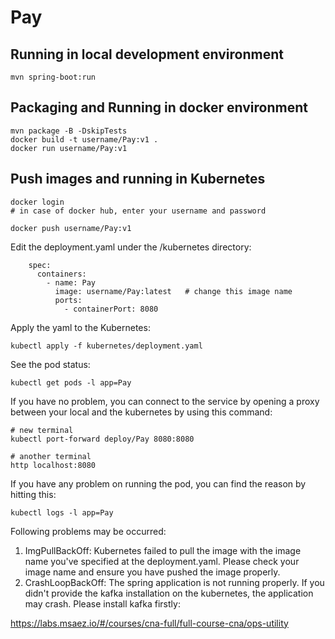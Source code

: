 # Pay

## Running in local development environment

```
mvn spring-boot:run
```

## Packaging and Running in docker environment

```
mvn package -B -DskipTests
docker build -t username/Pay:v1 .
docker run username/Pay:v1
```

## Push images and running in Kubernetes

```
docker login 
# in case of docker hub, enter your username and password

docker push username/Pay:v1
```

Edit the deployment.yaml under the /kubernetes directory:
```
    spec:
      containers:
        - name: Pay
          image: username/Pay:latest   # change this image name
          ports:
            - containerPort: 8080

```

Apply the yaml to the Kubernetes:
```
kubectl apply -f kubernetes/deployment.yaml
```

See the pod status:
```
kubectl get pods -l app=Pay
```

If you have no problem, you can connect to the service by opening a proxy between your local and the kubernetes by using this command:
```
# new terminal
kubectl port-forward deploy/Pay 8080:8080

# another terminal
http localhost:8080
```

If you have any problem on running the pod, you can find the reason by hitting this:
```
kubectl logs -l app=Pay
```

Following problems may be occurred:

1. ImgPullBackOff:  Kubernetes failed to pull the image with the image name you've specified at the deployment.yaml. Please check your image name and ensure you have pushed the image properly.
1. CrashLoopBackOff: The spring application is not running properly. If you didn't provide the kafka installation on the kubernetes, the application may crash. Please install kafka firstly:

https://labs.msaez.io/#/courses/cna-full/full-course-cna/ops-utility

